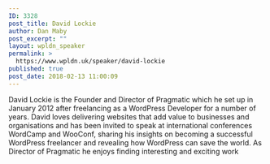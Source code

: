 ```yaml
---
ID: 3328
post_title: David Lockie
author: Dan Maby
post_excerpt: ""
layout: wpldn_speaker
permalink: >
  https://www.wpldn.uk/speaker/david-lockie
published: true
post_date: 2018-02-13 11:00:09
---
```

David Lockie is the Founder and Director of Pragmatic which he set up in January 2012 after freelancing as a WordPress Developer for a number of years. David loves delivering websites that add value to businesses and organisations and has been invited to speak at international conferences WordCamp and WooConf, sharing his insights on becoming a successful WordPress freelancer and revealing how WordPress can save the world. As Director of Pragmatic he enjoys finding interesting and exciting work